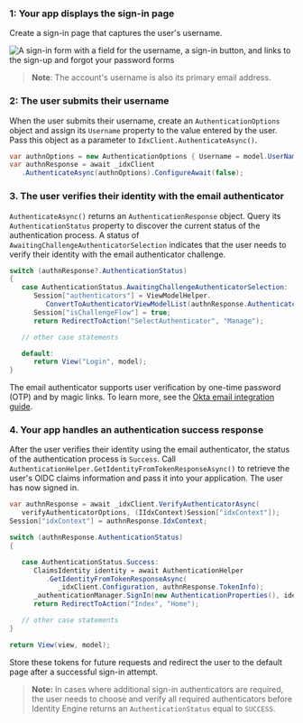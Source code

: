 ### 1: Your app displays the sign-in page

Create a sign-in page that captures the user's username.

<div class="half wireframe-border">

![A sign-in form with a field for the username, a sign-in button, and links to the sign-up and forgot your password forms](/img/wireframes/sign-in-form-username-only-sign-up-forgot-your-password-links.png)

<!--

Source image: https://www.figma.com/file/YH5Zhzp66kGCglrXQUag2E/%F0%9F%93%8A-Updated-Diagrams-for-Dev-Docs?node-id=3401%3A37178&t=vr9MuCR8C4rCt3hC-1 sign-in-form-username-only-sign-up-forgot-your-password-links
 -->

</div>

> **Note**: The account's username is also its primary email address.

### 2: The user submits their username

When the user submits their username, create an `AuthenticationOptions` object and assign its `Username` property to the value entered by the user. Pass this object as a parameter to `IdxClient.AuthenticateAsync()`.

```csharp
var authnOptions = new AuthenticationOptions { Username = model.UserName };
var authnResponse = await _idxClient
   .AuthenticateAsync(authnOptions).ConfigureAwait(false);
```

### 3. The user verifies their identity with the email authenticator

`AuthenticateAsync()` returns an `AuthenticationResponse` object. Query its `AuthenticationStatus` property to discover the current status of the authentication process. A status of `AwaitingChallengeAuthenticatorSelection` indicates that the user needs to verify their identity with the email authenticator challenge.

```csharp
switch (authnResponse?.AuthenticationStatus)
{
   case AuthenticationStatus.AwaitingChallengeAuthenticatorSelection:
      Session["authenticators"] = ViewModelHelper.
         ConvertToAuthenticatorViewModelList(authnResponse.Authenticators);
      Session["isChallengeFlow"] = true;
      return RedirectToAction("SelectAuthenticator", "Manage");

   // other case statements

   default:
      return View("Login", model);
}
```

The email authenticator supports user verification by one-time password (OTP) and by magic links. To learn more, see the [Okta email integration guide](/docs/guides/authenticators-okta-email/aspnet/main/#integrate-email-challenge-with-magic-links).

### 4. Your app handles an authentication success response

After the user verifies their identity using the email authenticator, the status of the authentication process is `Success`. Call `AuthenticationHelper.GetIdentityFromTokenResponseAsync()` to retrieve the user's OIDC claims information and pass it into your application. The user has now signed in.

```csharp
var authnResponse = await _idxClient.VerifyAuthenticatorAsync(
   verifyAuthenticatorOptions, (IIdxContext)Session["idxContext"]);
Session["idxContext"] = authnResponse.IdxContext;

switch (authnResponse.AuthenticationStatus)
{

   case AuthenticationStatus.Success:
      ClaimsIdentity identity = await AuthenticationHelper
         .GetIdentityFromTokenResponseAsync(
            _idxClient.Configuration, authnResponse.TokenInfo);
      _authenticationManager.SignIn(new AuthenticationProperties(), identity);
      return RedirectToAction("Index", "Home");

   // other case statements
}

return View(view, model);
```

Store these tokens for future requests and redirect the user to the default page after a successful sign-in attempt.

> **Note:** In cases where additional sign-in authenticators are required, the user needs to choose and verify all required authenticators before Identity Engine returns an `AuthenticationStatus` equal to `SUCCESS`.

